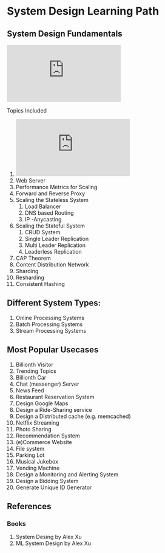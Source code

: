 # System Design Learning Path

## System Design Fundamentals

![Sys-Design Fundamentals](https://github.com/u6yuvi/Algorithms/blob/main/system_design/Sys-Design-Foundation.md)

Topics Included

1. ![Network Protocols](https://github.com/u6yuvi/Algorithms/blob/main/system_design/Sys-Design-Foundation.md#network-protocols)
2. Web Server
3. Performance Metrics for Scaling
4. Forward and Reverse Proxy
5. Scaling the Stateless System
    1. Load Balancer
    2. DNS based Routing 
    3. IP -Anycasting
6. Scaling the Stateful System
    1. CRUD System
    2. Single Leader Replication
    3. Multi Leader Replication
    4. Leaderless Replication 
7. CAP Theorem 
8. Content Distribution Network
9. Sharding
10. Resharding
11. Consistent Hashing

## Different System Types:
1. Online Processing Systems
2. Batch Processing Systems
3. Stream Processing Systems


## Most Popular Usecases
1. Billionth Visitor
2. Trending Topics
3. Billionth Car
4. Chat (messenger) Server
5. News Feed
6. Restaurant Reservation System
7. Design Google Maps
8. Design a Ride-Sharing service
9. Design a Distributed cache (e.g. memcached)
10. Netflix Streaming
11. Photo Sharing
12. Recommendation System
13. (e)Commerce Website
14. File system
15. Parking Lot
16. Musical Jukebox
17. Vending Machine
18. Design a Monitoring and Alerting System
19. Design a Bidding System
20. Generate Unique ID Generator


## References

### Books
1. System Desing by Alex Xu
2. ML System Design by Alex Xu